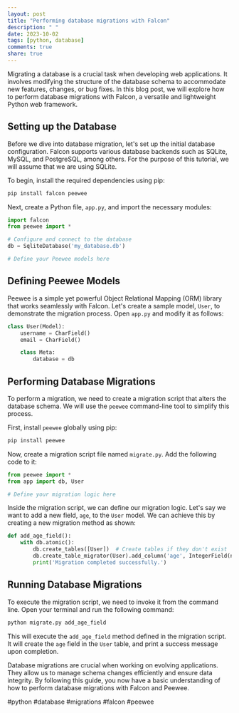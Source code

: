 ```yaml
---
layout: post
title: "Performing database migrations with Falcon"
description: " "
date: 2023-10-02
tags: [python, database]
comments: true
share: true
---
```


Migrating a database is a crucial task when developing web applications. It involves modifying the structure of the database schema to accommodate new features, changes, or bug fixes. In this blog post, we will explore how to perform database migrations with Falcon, a versatile and lightweight Python web framework.

## Setting up the Database

Before we dive into database migration, let's set up the initial database configuration. Falcon supports various database backends such as SQLite, MySQL, and PostgreSQL, among others. For the purpose of this tutorial, we will assume that we are using SQLite.

To begin, install the required dependencies using pip:

```bash
pip install falcon peewee
```

Next, create a Python file, `app.py`, and import the necessary modules:

```python
import falcon
from peewee import *

# Configure and connect to the database
db = SqliteDatabase('my_database.db')

# Define your Peewee models here
```

## Defining Peewee Models

Peewee is a simple yet powerful Object Relational Mapping (ORM) library that works seamlessly with Falcon. Let's create a sample model, `User`, to demonstrate the migration process. Open `app.py` and modify it as follows:

```python
class User(Model):
    username = CharField()
    email = CharField()

    class Meta:
        database = db
```

## Performing Database Migrations

To perform a migration, we need to create a migration script that alters the database schema. We will use the `peewee` command-line tool to simplify this process.

First, install `peewee` globally using pip:

```bash
pip install peewee
```

Now, create a migration script file named `migrate.py`. Add the following code to it:

```python
from peewee import *
from app import db, User

# Define your migration logic here
```

Inside the migration script, we can define our migration logic. Let's say we want to add a new field, `age`, to the `User` model. We can achieve this by creating a new migration method as shown:

```python
def add_age_field():
    with db.atomic():
        db.create_tables([User])  # Create tables if they don't exist
        db.create_table_migrator(User).add_column('age', IntegerField(null=True))
        print('Migration completed successfully.')
```

## Running Database Migrations

To execute the migration script, we need to invoke it from the command line. Open your terminal and run the following command:

```bash
python migrate.py add_age_field
```

This will execute the `add_age_field` method defined in the migration script. It will create the `age` field in the `User` table, and print a success message upon completion.

Database migrations are crucial when working on evolving applications. They allow us to manage schema changes efficiently and ensure data integrity. By following this guide, you now have a basic understanding of how to perform database migrations with Falcon and Peewee.

#python #database #migrations #falcon #peewee